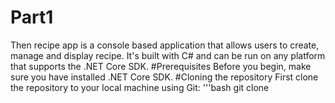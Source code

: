 # Part1
Then recipe app is a console based application that allows users to create, manage and display recipe. It's built with C# and can be run on any platform that supports the .NET Core SDK.
#Prerequisites
Before you begin, make sure you have installed .NET Core SDK.
#Cloning the repository 
First clone the repository to your local machine using Git:  '''bash git clone 
